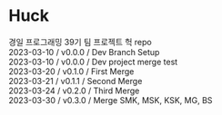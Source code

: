 # Huck       
       
경일 프로그래밍 39기 팀 프로젝트 헉 repo                      
2023-03-10 / v0.0.0 / Dev Branch Setup     
2023-03-10 / v0.0.0 / Dev project merge test      
2023-03-20 / v0.1.0 / First Merge       
2023-03-21 / v0.1.1 / Second Merge        
2023-03-24 / v0.2.0 / Third Merge       
2023-03-30 / v0.3.0 / Merge SMK, MSK, KSK, MG, BS      